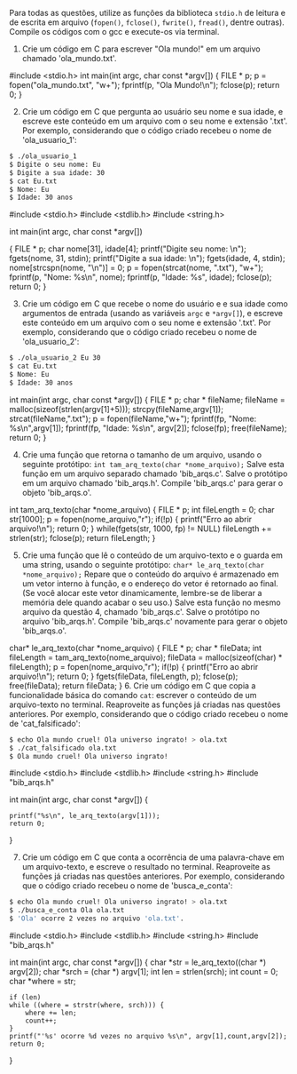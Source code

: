 Para todas as questões, utilize as funções da biblioteca `stdio.h` de leitura e de escrita em arquivo (`fopen()`, `fclose()`, `fwrite()`, `fread()`, dentre outras). Compile os códigos com o gcc e execute-os via terminal.

1. Crie um código em C para escrever "Ola mundo!" em um arquivo chamado 'ola_mundo.txt'.

#include <stdio.h>
int main(int argc, char const *argv[])
{
        FILE * p;
        p = fopen("ola_mundo.txt", "w+");
        fprintf(p, "Ola Mundo!\n");
        fclose(p);
        return 0;
}


2. Crie um código em C que pergunta ao usuário seu nome e sua idade, e escreve este conteúdo em um arquivo com o seu nome e extensão '.txt'. Por exemplo, considerando que o código criado recebeu o nome de 'ola_usuario_1':

```bash
$ ./ola_usuario_1
$ Digite o seu nome: Eu
$ Digite a sua idade: 30
$ cat Eu.txt
$ Nome: Eu
$ Idade: 30 anos
```

#include <stdio.h>
#include <stdlib.h>
#include <string.h>

int main(int argc, char const *argv[])

{
        FILE * p;
        char nome[31], idade[4];
        printf("Digite seu nome: \n");
        fgets(nome, 31, stdin);
        printf("Digite a sua idade: \n");
        fgets(idade, 4, stdin);
        nome[strcspn(nome, "\n")] = 0;
        p = fopen(strcat(nome, ".txt"), "w+");
        fprintf(p, "Nome: %s\n", nome);
        fprintf(p, "Idade: %s", idade);
        fclose(p);
        return 0;
}


3. Crie um código em C que recebe o nome do usuário e e sua idade como argumentos de entrada (usando as variáveis `argc` e `*argv[]`), e escreve este conteúdo em um arquivo com o seu nome e extensão '.txt'. Por exemplo, considerando que o código criado recebeu o nome de 'ola_usuario_2':

```bash
$ ./ola_usuario_2 Eu 30
$ cat Eu.txt
$ Nome: Eu
$ Idade: 30 anos
```

int main(int argc, char const *argv[])
{
	FILE * p;
	char * fileName;
	fileName = malloc(sizeof(strlen(argv[1]+5)));
	strcpy(fileName,argv[1]);
	strcat(fileName,".txt");
	p = fopen(fileName,"w+");
	fprintf(fp, "Nome: %s\n",argv[1]);
	fprintf(fp, "Idade: %s\n", argv[2]);
	fclose(fp);
	free(fileName);
	return 0;
}

4. Crie uma função que retorna o tamanho de um arquivo, usando o seguinte protótipo: `int tam_arq_texto(char *nome_arquivo);` Salve esta função em um arquivo separado chamado 'bib_arqs.c'. Salve o protótipo em um arquivo chamado 'bib_arqs.h'. Compile 'bib_arqs.c' para gerar o objeto 'bib_arqs.o'.

int tam_arq_texto(char *nome_arquivo)
{
	FILE * p;
	int fileLength = 0;
	char str[1000];
	p = fopen(nome_arquivo,"r");
	if(!p)
	{
		printf("Erro ao abrir arquivo!\n");
		return 0;
	}
	while(fgets(str, 1000, fp) != NULL)
		fileLength += strlen(str);
	fclose(p);
	return fileLength;
}

5. Crie uma função que lê o conteúdo de um arquivo-texto e o guarda em uma string, usando o seguinte protótipo: `char* le_arq_texto(char *nome_arquivo);` Repare que o conteúdo do arquivo é armazenado em um vetor interno à função, e o endereço do vetor é retornado ao final. (Se você alocar este vetor dinamicamente, lembre-se de liberar a memória dele quando acabar o seu uso.) Salve esta função no mesmo arquivo da questão 4, chamado 'bib_arqs.c'. Salve o protótipo no arquivo 'bib_arqs.h'. Compile 'bib_arqs.c' novamente para gerar o objeto 'bib_arqs.o'.

char* le_arq_texto(char *nome_arquivo)
{
	FILE * p;
	char * fileData;
	int fileLength = tam_arq_texto(nome_arquivo);
	fileData = malloc(sizeof(char) * fileLength);
	p = fopen(nome_arquivo,"r");
	if(!p)
	{
		printf("Erro ao abrir arquivo!\n");
		return 0;
	}
	fgets(fileData, fileLength, p);
	fclose(p);
	free(fileData);
	return fileData;
}
6. Crie um código em C que copia a funcionalidade básica do comando `cat`: escrever o conteúdo de um arquivo-texto no terminal. Reaproveite as funções já criadas nas questões anteriores. Por exemplo, considerando que o código criado recebeu o nome de 'cat_falsificado':

```bash
$ echo Ola mundo cruel! Ola universo ingrato! > ola.txt
$ ./cat_falsificado ola.txt
$ Ola mundo cruel! Ola universo ingrato!
```

#include <stdio.h>
#include <stdlib.h>
#include <string.h>
#include "bib_arqs.h"

int main(int argc, char const *argv[])
{

	printf("%s\n", le_arq_texto(argv[1]));
	return 0;
}

7. Crie um código em C que conta a ocorrência de uma palavra-chave em um arquivo-texto, e escreve o resultado no terminal. Reaproveite as funções já criadas nas questões anteriores. Por exemplo, considerando que o código criado recebeu o nome de 'busca_e_conta':

```bash
$ echo Ola mundo cruel! Ola universo ingrato! > ola.txt
$ ./busca_e_conta Ola ola.txt
$ 'Ola' ocorre 2 vezes no arquivo 'ola.txt'.
```
#include <stdio.h>
#include <stdlib.h>
#include <string.h>
#include "bib_arqs.h"

int main(int argc, char const *argv[])
{
	char *str = le_arq_texto((char *) argv[2]);
	char *srch = (char *) argv[1];
	int len = strlen(srch);
	int count = 0;
	char *where = str;

	if (len)
    while ((where = strstr(where, srch))) {
        where += len;
        count++;
    }
    printf("'%s' ocorre %d vezes no arquivo %s\n", argv[1],count,argv[2]);
	return 0;
}

